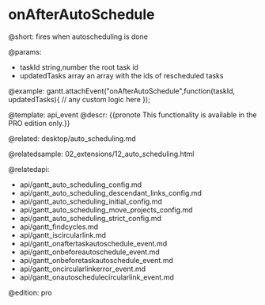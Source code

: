 onAfterAutoSchedule
=============

@short:
	fires when autoscheduling is done 

@params:
- taskId			string,number			the root task id
- updatedTasks		array					an array with the ids of rescheduled tasks


@example:
gantt.attachEvent("onAfterAutoSchedule",function(taskId, updatedTasks){
	// any custom logic here
});


@template:	api_event
@descr:
{{pronote This functionality is available in the PRO edition only.}}

@related:
desktop/auto_scheduling.md

@relatedsample:
02_extensions/12_auto_scheduling.html

@relatedapi:
- api/gantt_auto_scheduling_config.md
- api/gantt_auto_scheduling_descendant_links_config.md
- api/gantt_auto_scheduling_initial_config.md
- api/gantt_auto_scheduling_move_projects_config.md
- api/gantt_auto_scheduling_strict_config.md
- api/gantt_findcycles.md
- api/gantt_iscircularlink.md
- api/gantt_onaftertaskautoschedule_event.md
- api/gantt_onbeforeautoschedule_event.md
- api/gantt_onbeforetaskautoschedule_event.md
- api/gantt_oncircularlinkerror_event.md
- api/gantt_onautoschedulecircularlink_event.md

@edition:
pro